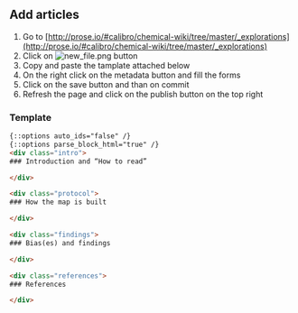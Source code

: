 ## Add articles

1. Go to [http://prose.io/#calibro/chemical-wiki/tree/master/_explorations](http://prose.io/#calibro/chemical-wiki/tree/master/_explorations)
2. Click on
![new_file.png]({{site.baseurl}}/media/new_file.png) button
3. Copy and paste the tamplate attached below
4. On the right click on the metadata button and fill the forms
5. Click on the save button and than on commit
6. Refresh the page and click on the publish button on the top right

### Template
```html
{::options auto_ids="false" /}
{::options parse_block_html="true" /}
<div class="intro">
### Introduction and “How to read”

</div>

<div class="protocol">
### How the map is built

</div>

<div class="findings">
### Bias(es) and findings

</div>

<div class="references">
### References

</div>
```
